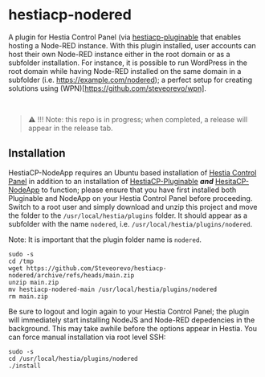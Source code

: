 # hestiacp-nodered
A plugin for Hestia Control Panel (via [hestiacp-pluginable](https://github.com/steveorevo/hestiacp-pluginable) that enables hosting a Node-RED instance. With this plugin installed, user accounts can host their own Node-RED instance either in the root domain or as a subfolder installation. For instance, it is possible to run WordPress in the root domain while having Node-RED installed on the same domain in a subfolder (i.e. https://example.com/nodered); a perfect setup for creating solutions using (WPN)[https://github.com/steveorevo/wpn]. 

&nbsp;
> :warning: !!! Note: this repo is in progress; when completed, a release will appear in the release tab.

## Installation
HestiaCP-NodeApp requires an Ubuntu based installation of [Hestia Control Panel](https://hestiacp.com) in addition to an installation of [HestiaCP-Pluginable](https://github.com/steveorevo/hestiacp-pluginable) ***and*** [HesitaCP-NodeApp](https://github.com/steveorevo/hestiacp-nodeapp) to function; please ensure that you have first installed both Pluginable and NodeApp on your Hestia Control Panel before proceeding. Switch to a root user and simply download and unzip this project and move the folder to the `/usr/local/hestia/plugins` folder. It should appear as a subfolder with the name `nodered`, i.e. `/usr/local/hestia/plugins/nodered`.

Note: It is important that the plugin folder name is `nodered`.

```
sudo -s
cd /tmp
wget https://github.com/Steveorevo/hestiacp-nodered/archive/refs/heads/main.zip
unzip main.zip
mv hestiacp-nodered-main /usr/local/hestia/plugins/nodered
rm main.zip
```

Be sure to logout and login again to your Hestia Control Panel; the plugin will immediately start installing NodeJS and Node-RED depedencies in the background. This may take awhile before the options appear in Hestia. You can force manual installation via root level SSH:

```
sudo -s
cd /usr/local/hestia/plugins/nodered
./install
```
